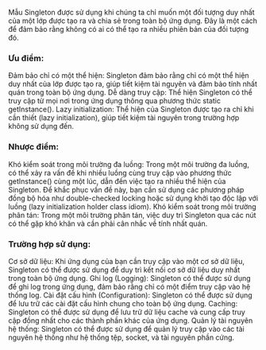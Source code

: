 ﻿ Mẫu Singleton được sử dụng khi chúng ta chỉ muốn một đối tượng duy nhất của một lớp được tạo ra và chia sẻ trong toàn bộ ứng dụng.
 Đây là một cách để đảm bảo rằng không có ai có thể tạo ra nhiều phiên bản của đối tượng đó.

### Ưu điểm:
Đảm bảo chỉ có một thể hiện: Singleton đảm bảo rằng chỉ có một thể hiện duy nhất của lớp được tạo ra, giúp tiết kiệm tài nguyên và đảm bảo tính nhất quán trong toàn bộ ứng dụng.
Dễ dàng truy cập: Thể hiện Singleton có thể truy cập từ mọi nơi trong ứng dụng thông qua phương thức static getInstance().
Lazy initialization: Thể hiện của Singleton được tạo ra chỉ khi cần thiết (lazy initialization), giúp tiết kiệm tài nguyên trong trường hợp không sử dụng đến.

### Nhược điểm:
Khó kiểm soát trong môi trường đa luồng: Trong một môi trường đa luồng, có thể xảy ra vấn đề khi nhiều luồng cùng truy cập vào phương thức getInstance() cùng một lúc, dẫn đến việc tạo ra nhiều thể hiện của Singleton. Để khắc phục vấn đề này, bạn cần sử dụng các phương pháp đồng bộ hóa như double-checked locking hoặc sử dụng khởi tạo độc lập với luồng (lazy initialization holder class idiom).
Khó kiểm soát trong môi trường phân tán: Trong một môi trường phân tán, việc duy trì Singleton qua các nút có thể gặp khó khăn và cần phải cân nhắc về tính nhất quán.

### Trường hợp sử dụng:
Cơ sở dữ liệu: Khi ứng dụng của bạn cần truy cập vào một cơ sở dữ liệu, Singleton có thể được sử dụng để duy trì kết nối cơ sở dữ liệu duy nhất trong toàn bộ ứng dụng.
Ghi log (Logging): Singleton có thể được sử dụng để ghi log trong ứng dụng, đảm bảo rằng chỉ có một điểm truy cập vào hệ thống log.
Cài đặt cấu hình (Configuration): Singleton có thể được sử dụng để lưu trữ các cài đặt cấu hình chung cho toàn bộ ứng dụng.
Caching: Singleton có thể được sử dụng để lưu trữ dữ liệu cache và cung cấp truy cập đồng nhất cho các thành phần khác của ứng dụng.
Quản lý tài nguyên hệ thống: Singleton có thể được sử dụng để quản lý truy cập vào các tài nguyên hệ thống như hệ thống tệp, socket, và tài nguyên phần cứng.